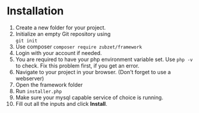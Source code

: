 # Installation
1. Create a new folder for your project.
2. Initialize an empty Git repository using<br>
   `git init`
3. Use composer `composer require zubzet/framework`
4. Login with your account if needed.
5. You are required to have your php environment variable set. Use `php -v` to check. Fix this problem first, if you get an error.
6. Navigate to your project in your browser. (Don't forget to use a webserver)
7. Open the framework folder
8. Run `installer.php`
9. Make sure your mysql capable service of choice is running.
10. Fill out all the inputs and click **Install**.